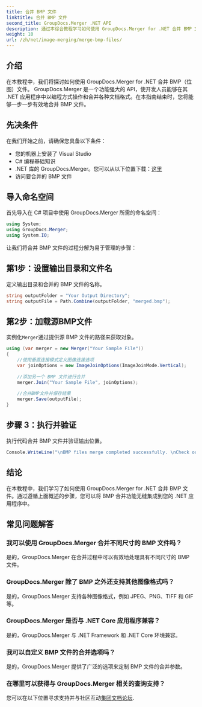 ```yaml
---
title: 合并 BMP 文件
linktitle: 合并 BMP 文件
second_title: GroupDocs.Merger .NET API
description: 通过本综合教程学习如何使用 GroupDocs.Merger for .NET 合并 BMP 文件。高效开发您的 .NET 应用程序。
weight: 10
url: /zh/net/image-merging/merge-bmp-files/
---
```

## 介绍
在本教程中，我们将探讨如何使用 GroupDocs.Merger for .NET 合并 BMP（位图）文件。 GroupDocs.Merger 是一个功能强大的 API，使开发人员能够在其 .NET 应用程序中以编程方式操作和合并各种文档格式。在本指南结束时，您将能够一步一步有效地合并 BMP 文件。
## 先决条件
在我们开始之前，请确保您具备以下条件：
- 您的机器上安装了 Visual Studio
- C# 编程基础知识
-  .NET 库的 GroupDocs.Merger。您可以从以下位置下载：[这里](https://releases.groupdocs.com/merger/net/)
- 访问要合并的 BMP 文件
## 导入命名空间
首先导入在 C# 项目中使用 GroupDocs.Merger 所需的命名空间：
```csharp
using System; 
using GroupDocs.Merger;
using System.IO;
```
让我们将合并 BMP 文件的过程分解为易于管理的步骤：
## 第1步：设置输出目录和文件名
定义输出目录和合并的 BMP 文件的名称。
```csharp
string outputFolder = "Your Output Directory";
string outputFile = Path.Combine(outputFolder, "merged.bmp");
```
## 第2步：加载源BMP文件
实例化`Merger`通过提供源 BMP 文件的路径来获取对象。
```csharp
using (var merger = new Merger("Your Sample File"))
{
    //使用垂直连接模式定义图像连接选项
    var joinOptions = new ImageJoinOptions(ImageJoinMode.Vertical);
    
    //添加另一个 BMP 文件进行合并
    merger.Join("Your Sample File", joinOptions);
    
    //合并BMP文件并保存结果
    merger.Save(outputFile);
}
```
## 步骤 3：执行并验证
执行代码合并 BMP 文件并验证输出位置。
```csharp
Console.WriteLine("\nBMP files merge completed successfully. \nCheck output in {0}", outputFolder);
```
## 结论
在本教程中，我们学习了如何使用 GroupDocs.Merger for .NET 合并 BMP 文件。通过遵循上面概述的步骤，您可以将 BMP 合并功能无缝集成到您的 .NET 应用程序中。

## 常见问题解答
### 我可以使用 GroupDocs.Merger 合并不同尺寸的 BMP 文件吗？
是的，GroupDocs.Merger 在合并过程中可以有效地处理具有不同尺寸的 BMP 文件。
### GroupDocs.Merger 除了 BMP 之外还支持其他图像格式吗？
是的，GroupDocs.Merger 支持各种图像格式，例如 JPEG、PNG、TIFF 和 GIF 等。
### GroupDocs.Merger 是否与 .NET Core 应用程序兼容？
是的，GroupDocs.Merger 与 .NET Framework 和 .NET Core 环境兼容。
### 我可以自定义 BMP 文件的合并选项吗？
是的，GroupDocs.Merger 提供了广泛的选项来定制 BMP 文件的合并参数。
### 在哪里可以获得与 GroupDocs.Merger 相关的查询支持？
您可以在以下位置寻求支持并与社区互动[集团文档论坛](https://forum.groupdocs.com/c/merger/32).